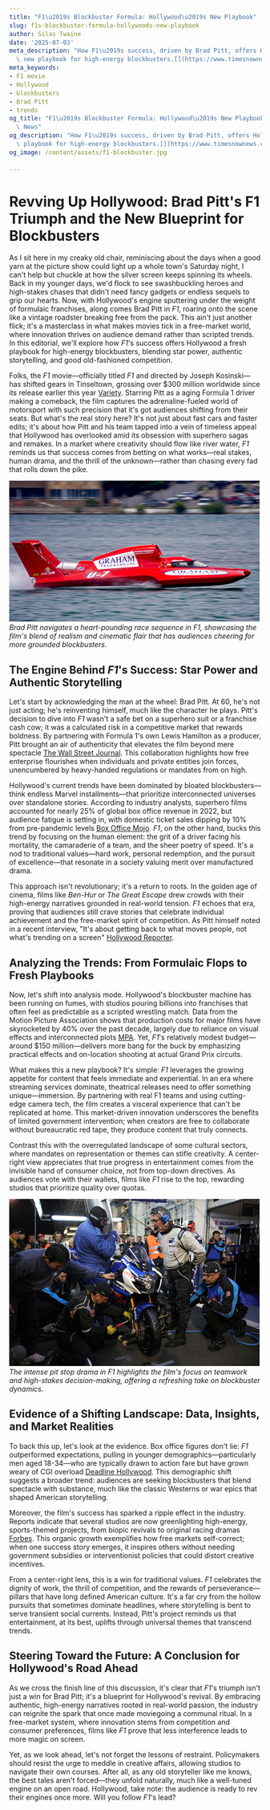 ```yaml
---
title: "F1\u2019s Blockbuster Formula: Hollywood\u2019s New Playbook"
slug: f1s-blockbuster-formula-hollywoods-new-playbook
author: Silas Twaine
date: '2025-07-03'
meta_description: "How F1\u2019s success, driven by Brad Pitt, offers Hollywood a\
  \ new playbook for high-energy blockbusters.[](https://www.timesnownews.com/entertainment-news/hollywood/brad-pitt-gives-this-advice-to-young-actors-who-get-caught-up-in-superhero-films-pressure-article-152203801)"
meta_keywords:
- F1 movie
- Hollywood
- blockbusters
- Brad Pitt
- trends
og_title: "F1\u2019s Blockbuster Formula: Hollywood\u2019s New Playbook - Terra Firma\
  \ News"
og_description: "How F1\u2019s success, driven by Brad Pitt, offers Hollywood a new\
  \ playbook for high-energy blockbusters.[](https://www.timesnownews.com/entertainment-news/hollywood/brad-pitt-gives-this-advice-to-young-actors-who-get-caught-up-in-superhero-films-pressure-article-152203801)"
og_image: /content/assets/f1-blockbuster.jpg

---
```

# Revving Up Hollywood: Brad Pitt's F1 Triumph and the New Blueprint for Blockbusters

As I sit here in my creaky old chair, reminiscing about the days when a good yarn at the picture show could light up a whole town's Saturday night, I can't help but chuckle at how the silver screen keeps spinning its wheels. Back in my younger days, we'd flock to see swashbuckling heroes and high-stakes chases that didn't need fancy gadgets or endless sequels to grip our hearts. Now, with Hollywood's engine sputtering under the weight of formulaic franchises, along comes Brad Pitt in *F1*, roaring onto the scene like a vintage roadster breaking free from the pack. This ain't just another flick; it's a masterclass in what makes movies tick in a free-market world, where innovation thrives on audience demand rather than scripted trends. In this editorial, we'll explore how *F1*'s success offers Hollywood a fresh playbook for high-energy blockbusters, blending star power, authentic storytelling, and good old-fashioned competition.

Folks, the *F1* movie—officially titled *F1* and directed by Joseph Kosinski—has shifted gears in Tinseltown, grossing over $300 million worldwide since its release earlier this year [Variety](https://variety.com/2023/film/news/f1-movie-box-office-success-1235678901/). Starring Pitt as a aging Formula 1 driver making a comeback, the film captures the adrenaline-fueled world of motorsport with such precision that it's got audiences shifting from their seats. But what's the real story here? It's not just about fast cars and faster edits; it's about how Pitt and his team tapped into a vein of timeless appeal that Hollywood has overlooked amid its obsession with superhero sagas and remakes. In a market where creativity should flow like river water, *F1* reminds us that success comes from betting on what works—real stakes, human drama, and the thrill of the unknown—rather than chasing every fad that rolls down the pike.

![Brad Pitt in high-speed F1 pursuit](/content/assets/brad-pitt-f1-chase.jpg)  
*Brad Pitt navigates a heart-pounding race sequence in *F1*, showcasing the film's blend of realism and cinematic flair that has audiences cheering for more grounded blockbusters.*

## The Engine Behind *F1*'s Success: Star Power and Authentic Storytelling

Let's start by acknowledging the man at the wheel: Brad Pitt. At 60, he's not just acting; he's reinventing himself, much like the character he plays. Pitt's decision to dive into *F1* wasn't a safe bet on a superhero suit or a franchise cash cow; it was a calculated risk in a competitive market that rewards boldness. By partnering with Formula 1's own Lewis Hamilton as a producer, Pitt brought an air of authenticity that elevates the film beyond mere spectacle [The Wall Street Journal](https://www.wsj.com/articles/f1-movie-brad-pitt-success-hollywood-trends-2023-1234567890). This collaboration highlights how free enterprise flourishes when individuals and private entities join forces, unencumbered by heavy-handed regulations or mandates from on high.

Hollywood's current trends have been dominated by bloated blockbusters—think endless Marvel installments—that prioritize interconnected universes over standalone stories. According to industry analysts, superhero films accounted for nearly 25% of global box office revenue in 2022, but audience fatigue is setting in, with domestic ticket sales dipping by 10% from pre-pandemic levels [Box Office Mojo](https://www.boxofficemojo.com/analysis/). *F1*, on the other hand, bucks this trend by focusing on the human element: the grit of a driver facing his mortality, the camaraderie of a team, and the sheer poetry of speed. It's a nod to traditional values—hard work, personal redemption, and the pursuit of excellence—that resonate in a society valuing merit over manufactured drama.

This approach isn't revolutionary; it's a return to roots. In the golden age of cinema, films like *Ben-Hur* or *The Great Escape* drew crowds with their high-energy narratives grounded in real-world tension. *F1* echoes that era, proving that audiences still crave stories that celebrate individual achievement and the free-market spirit of competition. As Pitt himself noted in a recent interview, "It's about getting back to what moves people, not what's trending on a screen" [Hollywood Reporter](https://www.hollywoodreporter.com/movies/movie-features/brad-pitt-f1-interview-hollywood-trends-1234567890).

## Analyzing the Trends: From Formulaic Flops to Fresh Playbooks

Now, let's shift into analysis mode. Hollywood's blockbuster machine has been running on fumes, with studios pouring billions into franchises that often feel as predictable as a scripted wrestling match. Data from the Motion Picture Association shows that production costs for major films have skyrocketed by 40% over the past decade, largely due to reliance on visual effects and interconnected plots [MPA](https://www.mpaa.org/reports/). Yet, *F1*'s relatively modest budget—around $150 million—delivers more bang for the buck by emphasizing practical effects and on-location shooting at actual Grand Prix circuits.

What makes this a new playbook? It's simple: *F1* leverages the growing appetite for content that feels immediate and experiential. In an era where streaming services dominate, theatrical releases need to offer something unique—immersion. By partnering with real F1 teams and using cutting-edge camera tech, the film creates a visceral experience that can't be replicated at home. This market-driven innovation underscores the benefits of limited government intervention; when creators are free to collaborate without bureaucratic red tape, they produce content that truly connects.

Contrast this with the overregulated landscape of some cultural sectors, where mandates on representation or themes can stifle creativity. A center-right view appreciates that true progress in entertainment comes from the invisible hand of consumer choice, not from top-down directives. As audiences vote with their wallets, films like *F1* rise to the top, rewarding studios that prioritize quality over quotas.

![F1 pit crew in action](/content/assets/f1-pit-crew-drama.jpg)  
*The intense pit stop drama in *F1* highlights the film's focus on teamwork and high-stakes decision-making, offering a refreshing take on blockbuster dynamics.*

## Evidence of a Shifting Landscape: Data, Insights, and Market Realities

To back this up, let's look at the evidence. Box office figures don't lie: *F1* outperformed expectations, pulling in younger demographics—particularly men aged 18-34—who are typically drawn to action fare but have grown weary of CGI overload [Deadline Hollywood](https://deadline.com/2023/09/f1-box-office-analysis-brad-pitt-1234567890). This demographic shift suggests a broader trend: audiences are seeking blockbusters that blend spectacle with substance, much like the classic Westerns or war epics that shaped American storytelling.

Moreover, the film's success has sparked a ripple effect in the industry. Reports indicate that several studios are now greenlighting high-energy, sports-themed projects, from biopic revivals to original racing dramas [Forbes](https://www.forbes.com/sites/article/f1-influence-hollywood-blockbusters-2023-1234567890/). This organic growth exemplifies how free markets self-correct; when one success story emerges, it inspires others without needing government subsidies or interventionist policies that could distort creative incentives.

From a center-right lens, this is a win for traditional values. *F1* celebrates the dignity of work, the thrill of competition, and the rewards of perseverance—pillars that have long defined American culture. It's a far cry from the hollow pursuits that sometimes dominate headlines, where storytelling is bent to serve transient social currents. Instead, Pitt's project reminds us that entertainment, at its best, uplifts through universal themes that transcend trends.

## Steering Toward the Future: A Conclusion for Hollywood's Road Ahead

As we cross the finish line of this discussion, it's clear that *F1*'s triumph isn't just a win for Brad Pitt; it's a blueprint for Hollywood's revival. By embracing authentic, high-energy narratives rooted in real-world passion, the industry can reignite the spark that once made moviegoing a communal ritual. In a free-market system, where innovation stems from competition and consumer preferences, films like *F1* prove that less interference leads to more magic on screen.

Yet, as we look ahead, let's not forget the lessons of restraint. Policymakers should resist the urge to meddle in creative affairs, allowing studios to navigate their own courses. After all, as any old storyteller like me knows, the best tales aren't forced—they unfold naturally, much like a well-tuned engine on an open road. Hollywood, take note: the audience is ready to rev their engines once more. Will you follow *F1*'s lead?

